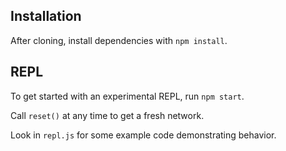 ## Installation
After cloning, install dependencies with `npm install`.

## REPL
To get started with an experimental REPL, run `npm start`.

Call `reset()` at  any time to get a fresh network.

Look in `repl.js` for some example code demonstrating behavior.